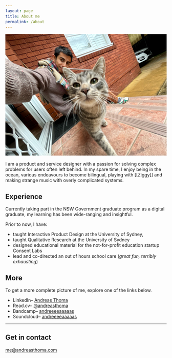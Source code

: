 ```yaml
---
layout: page
title: About me
permalink: /about
---
```

<img src="assets/me.jpeg"/>

I am a product and service designer with a passion for solving complex problems for users often left behind. In my spare time, I enjoy being in the ocean, various endeavours to become bilingual, playing with [[Ziggy]] and making strange music with overly complicated systems.

## Experience
Currently taking part in the NSW Government graduate program as a digital graduate, my learning has been wide-ranging and insightful.

Prior to now, I have:
- taught Interactive Product Design at the University of Sydney,
- taught Qualitative Research at the University of Sydney
- designed educational material for the not-for-profit education startup Consent Labs
- lead and co-directed an out of hours school care (*great fun, terribly exhausting*)


## More
To get a more complete picture of me, explore one of the links below.

<ul>
    <li>LinkedIn– <a href="https://www.linkedin.com/in/andreas-thoma-7636a4136/">Andreas Thoma</a></li>
    <li>Read.cv– <a href="https://read.cv/andreasthoma">@andreasthoma</a></li>
    <li>Bandcamp– <a href="https://andreeeeaaaaas.bandcamp.com/">andreeeeaaaaas</a></li>
    <li>Soundcloud– <a href="https://soundcloud.com/andreeeeaaaaas">andreeeeaaaaas</a></li>
</ul>
<hr>

## Get in contact

<a href="mailto:me@andreasthoma.com">me@andreasthoma.com</a>
